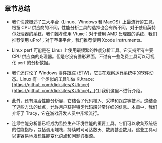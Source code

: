 ## 章节总结 

* 我们快速概述了三大平台（Linux、Windows 和 MacOS）上最流行的工具。根据 CPU 供应商的不同，性能分析工具的选择也会有所不同。对于使用英特尔处理器的系统，我们推荐使用 Vtune；对于使用 AMD 处理器的系统，我们推荐使用 uProf；对于苹果平台，我们推荐使用 Xcode Instruments。

* Linux perf 可能是在 Linux 上使用最频繁的性能分析工具。它支持所有主要 CPU 供应商的处理器。但是它没有图形界面，不过有一些免费工具可以可视化 perf 的分析数据。

* 我们还讨论了 Windows 事件跟踪 (ETW)，它旨在观察运行系统中的软件动态。Linux 有一个类似的工具叫做 KUtrace: [https://github.com/dicksites/KUtrace](https://github.com/dicksites/KUtrace)，[^1] 我们这里不进行介绍。

* 此外，还有混合性能分析器，它结合了代码植入、采样和跟踪等技术。这结合了这些方法的优点，允许用户获得特定代码段非常详细的信息。本章中，我们介绍了 Tracy，它在游戏开发人员中非常流行。

* 连续性能分析器已经成为监控生产环境性能的重要工具。它们可以收集系统级的性能指标，包括调用堆栈，持续时间可达数天、数周甚至数月。这些工具可以更容易地发现性能变化的点和问题的根源。

[^1]: KUtrace - [https://github.com/dicksites/KUtrace](https://github.com/dicksites/KUtrace)


